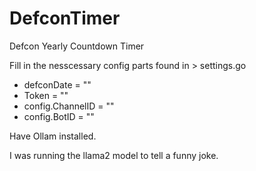 # DefconTimer
Defcon Yearly Countdown Timer

Fill in the nesscessary config parts found in > settings.go 

 - defconDate = ""
 - Token = ""
 - config.ChannelID = ""
 - config.BotID = ""

Have Ollam installed. 

I was running the llama2 model to tell a funny joke. 
